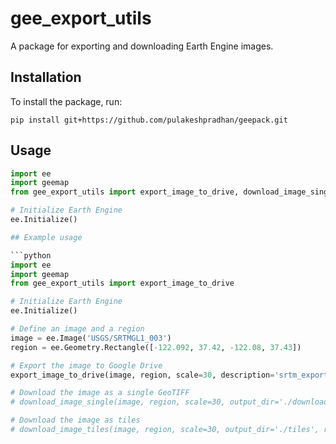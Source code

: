 # gee_export_utils

A package for exporting and downloading Earth Engine images.

## Installation

To install the package, run:

```
pip install git+https://github.com/pulakeshpradhan/geepack.git
```

## Usage

```python
import ee
import geemap
from gee_export_utils import export_image_to_drive, download_image_single, download_image_tiles

# Initialize Earth Engine
ee.Initialize()

## Example usage

```python
import ee
import geemap
from gee_export_utils import export_image_to_drive

# Initialize Earth Engine
ee.Initialize()

# Define an image and a region
image = ee.Image('USGS/SRTMGL1_003')
region = ee.Geometry.Rectangle([-122.092, 37.42, -122.08, 37.43])

# Export the image to Google Drive
export_image_to_drive(image, region, scale=30, description='srtm_export')

# Download the image as a single GeoTIFF
# download_image_single(image, region, scale=30, output_dir='./downloads')

# Download the image as tiles
# download_image_tiles(image, region, scale=30, output_dir='./tiles', rows=2, cols=2)
```
